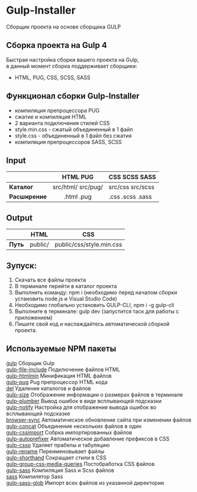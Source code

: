 # Gulp-Installer
Сборщик проекта на основе сборщика GULP

## Сборка проекта на Gulp 4
Быстрая настройка сборки вашего проекта на Gulp,    
в данный момент сборка поддерживает сборщики:
- HTML, PUG, CSS, SCSS, SASS

## Функционал сборки Gulp-Installer
- компиляция препроцессора PUG
- сжатие и компиляция HTML
- 2 варианта подключения стилей CSS
- style.min.css - сжатый объединенный в 1 файл
- style.css - объединенный в 1 файл без сжатия
- компиляция препроцессоров SASS, SCSS

## Input
|                |      HTML PUG         |   CSS SCSS SASS  |
|:---------------|:---------------------:|:-----------------|
| **Каталог**    | src/html/ src/pug/    | src/css src/scss |
| **Расширение** | .html .pug            | .css .scss .sass |

## Output
|           |   HTML  |             CSS            |
|:---------:|:-------:|:--------------------------:|
| **Путь**  | public/ | public/css/style.min.css   |

## Зупуск:  
1. Скачать все файлы проекта  
2. В терминале перейти в каталог проекта  
3. Выполнить команду: npm i (необходимо перед началом сборки установить node.js и Visual Studio Code)  
4. Необходимо глобально установить GULP-CLI, npm i -g gulp-cli
5. Выполните в терминале: gulp dev (запустится таск для работы с приложением)  
6. Пишите свой код и наслаждайтесь автоматической сборкой проекта.  

## Используемые NPM пакеты
[gulp](https://www.npmjs.com/package/gulp) Сборщик Gulp    
[gulp-file-include](https://www.npmjs.com/package/gulp-file-include) Подключение файлов HTML    
[gulp-htmlmin](https://www.npmjs.com/package/gulp-htmlmin) Минификация HTML файлов    
[gulp-pug](https://www.npmjs.com/package/gulp-pug) Pug препроцессор HTML кода    
[del](https://www.npmjs.com/package/del) Удаление каталогов и файлов    
[gulp-size](https://www.npmjs.com/package/gulp-size) Отображение информации о размерах файлов в терминале    
[gulp-plumber](https://www.npmjs.com/package/gulp-plumber) Вывод ошибок в виде всплывающей подсказки    
[gulp-notify](https://www.npmjs.com/package/gulp-notify) Настройка для отображения вывода ошибок во всплывающей подсказке    
[browser-sync](https://browsersync.io/docs/gulp) Автоматическое обновление сайта при изменении файлов    
[gulp-concat](https://www.npmjs.com/package/gulp-concat) Объединение нескольких файлов в один    
[gulp-cssimport](https://www.npmjs.com/package/gulp-cssimport) Собрка импортированных файлов    
[gulp-autoprefixer](https://www.npmjs.com/package/gulp-autoprefixer) Автоматическое добавление префиксов в CSS    
[gulp-csso](https://www.npmjs.com/package/gulp-csso) Удаляет прабелы и табуляцию    
[gulp-rename](https://www.npmjs.com/package/gulp-rename) Переименовывает файлы    
[gulp-shorthand](https://www.npmjs.com/package/gulp-shorthand) Сокращает стили в CSS    
[gulp-group-css-media-queries](https://www.npmjs.com/package/gulp-group-css-media-queries) Постобработка CSS файлов    
[gulp-sass](https://www.npmjs.com/package/gulp-sass) Компиляция Sass и Scss файлов    
[sass](https://www.npmjs.com/package/sass) Компилятор Sass    
[gulp-sass-glob](https://www.npmjs.com/package/gulp-sass-glob) Импорт всех файлов из указанной директории    